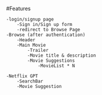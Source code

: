 

#Features

    -login/signup page
        -Sign in/Sign up form
        -redirect to Browse Page
    -Browse (after authentication)
        -Header
        -Main Movie
            -Trailer
            -Movie title & description 
            -Movie Suggestions
                -MovieList * N
    
    -Netflix GPT
        -SearchBar
        -Movie Suggestion
